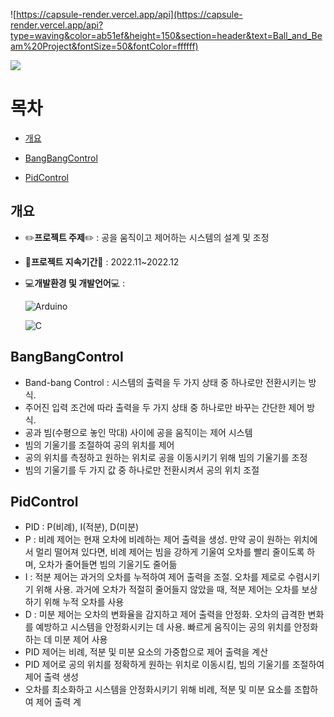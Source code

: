 ![https://capsule-render.vercel.app/api](https://capsule-render.vercel.app/api?type=waving&color=ab51ef&height=150&section=header&text=Ball_and_Beam%20Project&fontSize=50&fontColor=ffffff)


<a href="https://www.youtube.com/watch?v=EEtzcdL9Sp0"><img src="https://img.shields.io/badge/YouTube-FF0000?style=for-the-badge&logo=youtube&logoColor=white&link=https://youtu.be/9qptE6XTPzs"></a>


# **목차**
- [개요](#개요)
  
- [BangBangControl](#BangBangControl)

- [PidControl](#PidControl)

## **개요**
- ✏️**프로젝트 주제**✏️ : 공을 움직이고 제어하는 시스템의 설계 및 조정
- 📆**프로젝트 지속기간**📆 : 2022.11~2022.12
- 💻**개발환경 및 개발언어**💻 :
  
  ![Arduino](https://img.shields.io/badge/-Arduino-00979D?style=for-the-badge&logo=Arduino&logoColor=white)

  ![C](https://img.shields.io/badge/c-%2300599C.svg?style=for-the-badge&logo=c&logoColor=white)
  
  
## **BangBangControl**
- Band-bang Control : 시스템의 출력을 두 가지 상태 중 하나로만 전환시키는 방식.
- 주어진 입력 조건에 따라 출력을 두 가지 상태 중 하나로만 바꾸는 간단한 제어 방식.
- 공과 빔(수평으로 놓인 막대) 사이에 공을 움직이는 제어 시스템
- 빔의 기울기를 조절하여 공의 위치를 제어
- 공의 위치를 측정하고 원하는 위치로 공을 이동시키기 위해 빔의 기울기를 조정
- 빔의 기울기를 두 가지 값 중 하나로만 전환시켜서 공의 위치 조절


## **PidControl**
- PID : P(비례), I(적분), D(미분)
- P : 비례 제어는 현재 오차에 비례하는 제어 출력을 생성. 만약 공이 원하는 위치에서 멀리 떨어져 있다면, 비례 제어는 빔을 강하게 기울여 오차를 빨리 줄이도록 하며, 오차가 줄어들면 빔의 기울기도 줄어듦
- I : 적분 제어는 과거의 오차를 누적하여 제어 출력을 조절. 오차를 제로로 수렴시키기 위해 사용. 과거에 오차가 적절히 줄어들지 않았을 때, 적분 제어는 오차를 보상하기 위해 누적 오차를 사용
- D : 미분 제어는 오차의 변화율을 감지하고 제어 출력을 안정화. 오차의 급격한 변화를 예방하고 시스템을 안정화시키는 데 사용. 빠르게 움직이는 공의 위치를 안정화하는 데 미분 제어 사용
- PID 제어는 비례, 적분 및 미분 요소의 가중합으로 제어 출력을 계산
- PID 제어로 공의 위치를 정확하게 원하는 위치로 이동시킴, 빔의 기울기를 조절하여 제어 출력 생성
- 오차를 최소화하고 시스템을 안정화시키기 위해 비례, 적분 및 미분 요소를 조합하여 제어 출력 계
